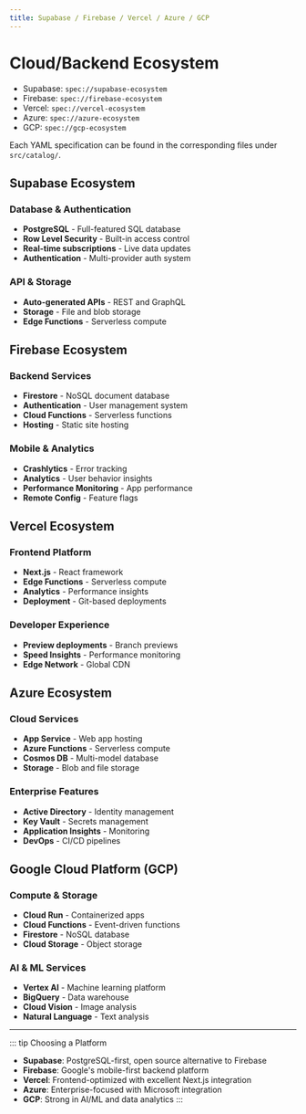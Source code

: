 ```yaml
---
title: Supabase / Firebase / Vercel / Azure / GCP
---
```


# Cloud/Backend Ecosystem

- Supabase: `spec://supabase-ecosystem`
- Firebase: `spec://firebase-ecosystem`
- Vercel: `spec://vercel-ecosystem`
- Azure: `spec://azure-ecosystem`
- GCP: `spec://gcp-ecosystem`

Each YAML specification can be found in the corresponding files under `src/catalog/`.

## Supabase Ecosystem

### Database & Authentication
- **PostgreSQL** - Full-featured SQL database
- **Row Level Security** - Built-in access control
- **Real-time subscriptions** - Live data updates
- **Authentication** - Multi-provider auth system

### API & Storage
- **Auto-generated APIs** - REST and GraphQL
- **Storage** - File and blob storage
- **Edge Functions** - Serverless compute

## Firebase Ecosystem

### Backend Services
- **Firestore** - NoSQL document database
- **Authentication** - User management system
- **Cloud Functions** - Serverless functions
- **Hosting** - Static site hosting

### Mobile & Analytics
- **Crashlytics** - Error tracking
- **Analytics** - User behavior insights
- **Performance Monitoring** - App performance
- **Remote Config** - Feature flags

## Vercel Ecosystem

### Frontend Platform
- **Next.js** - React framework
- **Edge Functions** - Serverless compute
- **Analytics** - Performance insights
- **Deployment** - Git-based deployments

### Developer Experience
- **Preview deployments** - Branch previews
- **Speed Insights** - Performance monitoring
- **Edge Network** - Global CDN

## Azure Ecosystem

### Cloud Services
- **App Service** - Web app hosting
- **Azure Functions** - Serverless compute
- **Cosmos DB** - Multi-model database
- **Storage** - Blob and file storage

### Enterprise Features
- **Active Directory** - Identity management
- **Key Vault** - Secrets management
- **Application Insights** - Monitoring
- **DevOps** - CI/CD pipelines

## Google Cloud Platform (GCP)

### Compute & Storage
- **Cloud Run** - Containerized apps
- **Cloud Functions** - Event-driven functions
- **Firestore** - NoSQL database
- **Cloud Storage** - Object storage

### AI & ML Services
- **Vertex AI** - Machine learning platform
- **BigQuery** - Data warehouse
- **Cloud Vision** - Image analysis
- **Natural Language** - Text analysis

---

::: tip Choosing a Platform
- **Supabase**: PostgreSQL-first, open source alternative to Firebase
- **Firebase**: Google's mobile-first backend platform
- **Vercel**: Frontend-optimized with excellent Next.js integration
- **Azure**: Enterprise-focused with Microsoft integration
- **GCP**: Strong in AI/ML and data analytics
:::